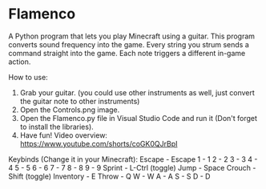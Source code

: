 # Flamenco
A Python program that lets you play Minecraft using a guitar. This program converts sound frequency into the game. Every string you strum sends a command straight into the game. Each note triggers a different in-game action.

How to use:
1. Grab your guitar. (you could use other instruments as well, just convert the guitar note to other instruments)
2. Open the Controls.png image.
3. Open the Flamenco.py file in Visual Studio Code and run it (Don't forget to install the libraries).
4. Have fun!
Video overview: https://www.youtube.com/shorts/coGK0QJrBpI

Keybinds (Change it in your Minecraft):
Escape - Escape
1 - 1
2 - 2
3 - 3
4 - 4
5 - 5
6 - 6
7 - 7
8 - 8
9 - 9
Sprint - L-Ctrl (toggle)
Jump - Space
Crouch - Shift (toggle)
Inventory - E
Throw - Q
W - W
A - A
S - S
D - D
